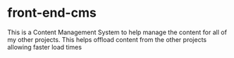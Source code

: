 # front-end-cms
This is a Content Management System to help manage the content for all of my other projects. This helps offload content from the other projects allowing faster load times
